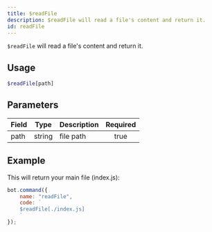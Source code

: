 ```yaml
---
title: $readFile
description: $readFile will read a file's content and return it.
id: readFile
---
```


`$readFile` will read a file's content and return it.

## Usage

```php
$readFile[path]
```

## Parameters

| Field | Type   | Description | Required |
|-------|--------|-------------|:--------:|
| path  | string | file path   |   true   |

## Example

This will return your main file (index.js):

```javascript
bot.command({
    name: "readFile",
    code: `
    $readFile[./index.js]
    `
});
```